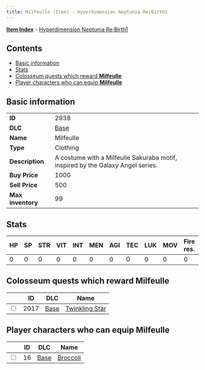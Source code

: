 ```yaml
---
title: Milfeulle (Item) - Hyperdimension Neptunia Re;Birth1
---
```


[**Item Index**](/neptunia/rb1/item/index.html) - [Hyperdimension Neptunia Re;Birth1](/neptunia/rb1)

## Contents

- [Basic information](#basic-information)
- [Stats](#stats)
- [Colosseum quests which reward **Milfeulle**](#colosseum-quests-which-reward-milfeulle)
- [Player characters who can equip **Milfeulle**](#player-characters-who-can-equip-milfeulle)
## Basic information

|   |   |
| -- | -- |
| **ID** | 2938 |
| **DLC** | [Base](/neptunia/rb1/dlc/1-base.html) |
| **Name** | Milfeulle |
| **Type** | Clothing |
| **Description** | A costume with a Milfeulle Sakuraba motif, inspired by the Galaxy Angel series. |
| **Buy Price** | 1000 |
| **Sell Price** | 500 |
| **Max inventory** | 99 |


## Stats

| HP | SP | STR | VIT | INT | MEN | AGI | TEC | LUK | MOV | Fire res. | Ice res. | Wind res. | Lightning res. |
| -- | -- | --- | --- | --- | --- | --- | --- | --- | --- | --------- | -------- | --------- | -------------- |
| 0 | 0 | 0 | 0 | 0 | 0 | 0 | 0 | 0 | 0 | 0 | 10 | 0 | 0 |


## Colosseum quests which reward **Milfeulle**

|    | ID | DLC | Name |
| -- | -- | --- | ---- |
| <input type="checkbox" id="rb1-colosseum-1-2017" class="trackbox" /> | 2017 | [Base](/neptunia/rb1/dlc/1-base.html) | [Twinkling Star](/neptunia/rb1/colosseum/1-2017-twinkling-star.html) |


## Player characters who can equip **Milfeulle**

|    | ID | DLC | Name |
| -- | -- | --- | ---- |
| <input type="checkbox" id="rb1-player-1-16" class="trackbox" /> | 16 | [Base](/neptunia/rb1/dlc/1-base.html) | [Broccoli](/neptunia/rb1/player/1-16-broccoli.html) |
